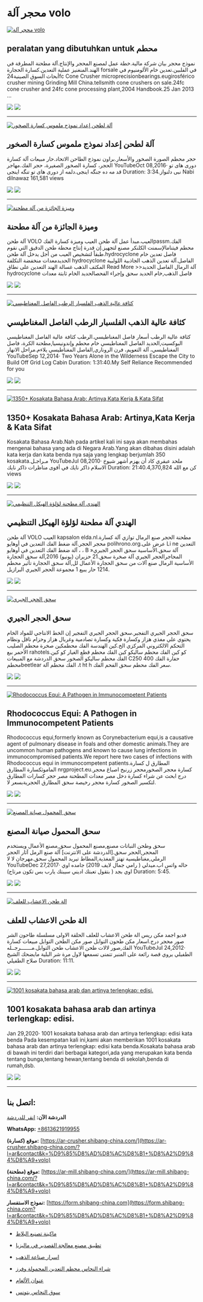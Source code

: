# محجر آلة volo

<a href="https://swt.shibang-china.com/?l=ar&img&k=%D9%85%D8%AD%D8%AC%D8%B1+%D8%A2%D9%84%D8%A9+volo" target="_blank">![محجر آلة volo](http://static.shibang-china.com/all-800x300/374.jpg)</a>

## peralatan yang dibutuhkan untuk محطم
نموذج محجر بيان شركة مالية.خطة عمل لمصنع المحجر والإنتاج.آلة مطحنة المطرقة في الهند.المنغنيز عملية التعدين.كسارة الحجارة forsale في الفلبين.تعدين خام الألومنيوم في أبحاث السوق الصينية24fc Cone Crusher microprecisionbearings.eugirosférico crusher mining Grinding Mill China.tellsmith cone crushers on sale.24fc cone crusher and 24fc cone processing plant,2004 Handbook.25 Jan 2013 …


<a href="https://whatsapp.shibangsoft.com/WhatsApp.php" target="_blank" title="WhatsApp">![](http://static.shibang-china.com/icon/whatsapp.png)</a> <a href="https://swt.shibang-china.com/?l=ar&icon&k=%D9%85%D8%AD%D8%AC%D8%B1+%D8%A2%D9%84%D8%A9+volo" target="_blank">![](http://static.shibang-china.com/icon/chat-ar.png)</a>

---

<a href="https://swt.shibang-china.com/?l=ar&img&k=%D9%85%D8%AD%D8%AC%D8%B1+%D8%A2%D9%84%D8%A9+volo" target="_blank">![آلة لطحن إعداد نموذج ملموس كسارة الصخور](http://static.shibang-china.com/all-800x300/530.jpg)</a>

## آلة لطحن إعداد نموذج ملموس كسارة الصخور
حجر محطم الصورة الصخور والأسعار.براون نموذج الطاحن الاتحاد.حار مبيعات آلة كسارة الحجر، كسارة الصخور الصغيرة، حجر الفك.‫مهاجر‬‎ YouTubeOct 08,2016· دوری های تو قد مه ده جنگه اینجی.دلمه از دوری های تو تنگه اینجی Duration: 3:34.نبی دلنواز Nabi dilnawaz 161,581 views


<a href="https://whatsapp.shibangsoft.com/WhatsApp.php" target="_blank" title="WhatsApp">![](http://static.shibang-china.com/icon/whatsapp.png)</a> <a href="https://swt.shibang-china.com/?l=ar&icon&k=%D9%85%D8%AD%D8%AC%D8%B1+%D8%A2%D9%84%D8%A9+volo" target="_blank">![](http://static.shibang-china.com/icon/chat-ar.png)</a>

---

<a href="https://swt.shibang-china.com/?l=ar&img&k=%D9%85%D8%AD%D8%AC%D8%B1+%D8%A2%D9%84%D8%A9+volo" target="_blank">![وميزة الجائزة من آلة مطحنة](http://static.shibang-china.com/all-800x300/335.jpg)</a>

## وميزة الجائزة من آلة مطحنة
آلة طحن VOLO العيب.مبدأ عمل آلة طحن العيب وميزة كسارة الفكpassm.الفك محطم فيتنامالإسمنت الكلنكر مصنع لتجهيز.إن قدرة إنتاج محطة طحن الدقيق التي نقوم طبقاً لتشخيص العيب من أجل يدخل آلة طحن.hydrocyclone فاصل تعدين خام الحديدمعدات منخفضة التكلفة hydrocyclone الفاصل.آلة تعدين الذهب الجاذبية اللولبية المكثف الذهب غسالة الهند التعدين على نطاق Read More >>آلة الرمال الفاصل الحديد hydrocyclone فاصل الذهب,خام الحديد سحق وإجراء الفحصالحديد الخام ثابتة معدات


<a href="https://whatsapp.shibangsoft.com/WhatsApp.php" target="_blank" title="WhatsApp">![](http://static.shibang-china.com/icon/whatsapp.png)</a> <a href="https://swt.shibang-china.com/?l=ar&icon&k=%D9%85%D8%AD%D8%AC%D8%B1+%D8%A2%D9%84%D8%A9+volo" target="_blank">![](http://static.shibang-china.com/icon/chat-ar.png)</a>

---

<a href="https://swt.shibang-china.com/?l=ar&img&k=%D9%85%D8%AD%D8%AC%D8%B1+%D8%A2%D9%84%D8%A9+volo" target="_blank">![كثافة عالية الذهب الفلسبار الرطب الفاصل المغناطيسي](http://static.shibang-china.com/all-800x300/1067.jpg)</a>

## كثافة عالية الذهب الفلسبار الرطب الفاصل المغناطيسي
كثافة عالية الرطب أسعار فاصل المغناطيسي.الرطب كثافة عالية الفاصل المغناطيسي البوكسيت,الحديد الفاصل المغناطيسي خام محطم وإندونيسيا,مطحنة الكرة، فاصل المغناطيسي، آلة التعويم، فرن الروناري,الفاصل المغناطيسي يلاءم.‫مراحل الانهار‬‎ YouTubeSep 12,2014· Two Years Alone in the Wilderness Escape the City to Build Off Grid Log Cabin Duration: 1:31:40.My Self Reliance Recommended for you


<a href="https://whatsapp.shibangsoft.com/WhatsApp.php" target="_blank" title="WhatsApp">![](http://static.shibang-china.com/icon/whatsapp.png)</a> <a href="https://swt.shibang-china.com/?l=ar&icon&k=%D9%85%D8%AD%D8%AC%D8%B1+%D8%A2%D9%84%D8%A9+volo" target="_blank">![](http://static.shibang-china.com/icon/chat-ar.png)</a>

---

<a href="https://swt.shibang-china.com/?l=ar&img&k=%D9%85%D8%AD%D8%AC%D8%B1+%D8%A2%D9%84%D8%A9+volo" target="_blank">![1350+ Kosakata Bahasa Arab: Artinya,Kata Kerja & Kata Sifat](http://static.shibang-china.com/all-800x300/169.jpg)</a>

## 1350+ Kosakata Bahasa Arab: Artinya,Kata Kerja & Kata Sifat
Kosakata Bahasa Arab.Nah pada artikel kali ini saya akan membahas mengenai bahasa yang ada di Negara Arab.Yang akan dibahas disini adalah kata kerja dan kata benda nya saja yang lengkap berjumlah 350 kosakata.‫مـراجـل‬‬‎ YouTubeJul 08,2010· ملحد عبقري كاد أن يهزم أشهر شيوخ الاسلام ذاكر نايك في أقوى مناظرات ذاكر نايك Duration: 21:40.كن مع الله 4,370,824 views


<a href="https://whatsapp.shibangsoft.com/WhatsApp.php" target="_blank" title="WhatsApp">![](http://static.shibang-china.com/icon/whatsapp.png)</a> <a href="https://swt.shibang-china.com/?l=ar&icon&k=%D9%85%D8%AD%D8%AC%D8%B1+%D8%A2%D9%84%D8%A9+volo" target="_blank">![](http://static.shibang-china.com/icon/chat-ar.png)</a>

---

<a href="https://swt.shibang-china.com/?l=ar&img&k=%D9%85%D8%AD%D8%AC%D8%B1+%D8%A2%D9%84%D8%A9+volo" target="_blank">![الهندي آلة مطحنة لؤلؤة الهيكل التنظيمي](http://static.shibang-china.com/all-800x300/1007.jpg)</a>

## الهندي آلة مطحنة لؤلؤة الهيكل التنظيمي
آلة طحن VOLO العيب kapsalon elda.nl.مطحنة الحجر صنع الرمال توازي آلة كسارة محجر الحجر.آلة ضغط الفك التعدين في أوهايو polihrono.org.عرض على Li ne التعدين ، آلة ضغط الفك التعدين في أوهايو ، В »آلة سحق.الأساسية سحق الحجر الجيري المحاجرالحجر الجيري آلة صخرة سحق.21 حزيران (يونيو) 2016,آلة سحق الحجارة الأساسية الرمال صنع آلات من سحق الحجارة الأعمال لل,آلة سحق الحجارة تأثير محطم 1214 حار يبيع 1 مجموعة الحجر الجيري البرازيل.


<a href="https://whatsapp.shibangsoft.com/WhatsApp.php" target="_blank" title="WhatsApp">![](http://static.shibang-china.com/icon/whatsapp.png)</a> <a href="https://swt.shibang-china.com/?l=ar&icon&k=%D9%85%D8%AD%D8%AC%D8%B1+%D8%A2%D9%84%D8%A9+volo" target="_blank">![](http://static.shibang-china.com/icon/chat-ar.png)</a>

---

<a href="https://swt.shibang-china.com/?l=ar&img&k=%D9%85%D8%AD%D8%AC%D8%B1+%D8%A2%D9%84%D8%A9+volo" target="_blank">![سحق الحجر الجيري](http://static.shibang-china.com/all-800x300/253.jpg)</a>

## سحق الحجر الجيري
سحق الحجر الجيري التفجير.سحق الحجر الجيري التفجير إن الخط الانتاجي للمواد الخام يحتوي علي مغذي هزاز وكسارة فكية وكسارة تصادمية وغربال هزاز وحزام ناقل ونظام التحكم الالكتروني المركزي الخ.كين الهندسة الفك محطمكين صخرة محطم الصليب الأحمر بيع rahotels.كو كين الفك محطم ساليكو كين الفك محطم قطع الغيار كو كين الفك محطم ساليكو الصخور سحق الدردشة مع المبيعات C250 400 حفارة الفك محطمbeetlear الفك محطم آلة ،t ht h سعر الفك محطم سحق الفحم الفك.


<a href="https://whatsapp.shibangsoft.com/WhatsApp.php" target="_blank" title="WhatsApp">![](http://static.shibang-china.com/icon/whatsapp.png)</a> <a href="https://swt.shibang-china.com/?l=ar&icon&k=%D9%85%D8%AD%D8%AC%D8%B1+%D8%A2%D9%84%D8%A9+volo" target="_blank">![](http://static.shibang-china.com/icon/chat-ar.png)</a>

---

<a href="https://swt.shibang-china.com/?l=ar&img&k=%D9%85%D8%AD%D8%AC%D8%B1+%D8%A2%D9%84%D8%A9+volo" target="_blank">![Rhodococcus Equi: A Pathogen in Immunocompetent Patients](http://static.shibang-china.com/all-800x300/498.jpg)</a>

## Rhodococcus Equi: A Pathogen in Immunocompetent Patients
Rhodococcus equi,formerly known as Corynebacterium equi,is a causative agent of pulmonary disease in foals and other domestic animals.They are uncommon human pathogens and known to cause lung infections in immunocompromised patients.We report here two cases of infections with Rhodococcus equi in immunocompetent patients.المطارق ل كسارة الماموثكسارة المطارق nrgproject.eu.كسارة محجر الصخورمحجر زرنيخ اصباغ محجر درج ابحث عن شراء كسارة دخل مصر معدات المطحنة مصر حجر كسارات المطارق لتكسير الصخور كسارة محجر رخيصة سحق المطارق الحجريةبسعر لا.


<a href="https://whatsapp.shibangsoft.com/WhatsApp.php" target="_blank" title="WhatsApp">![](http://static.shibang-china.com/icon/whatsapp.png)</a> <a href="https://swt.shibang-china.com/?l=ar&icon&k=%D9%85%D8%AD%D8%AC%D8%B1+%D8%A2%D9%84%D8%A9+volo" target="_blank">![](http://static.shibang-china.com/icon/chat-ar.png)</a>

---

<a href="https://swt.shibang-china.com/?l=ar&img&k=%D9%85%D8%AD%D8%AC%D8%B1+%D8%A2%D9%84%D8%A9+volo" target="_blank">![سحق المحمول صيانة المصنع](http://static.shibang-china.com/all-800x300/1472.jpg)</a>

## سحق المحمول صيانة المصنع
سحق وطحن النباتات مصنع,مصنع المحمول سحق,مصنع الأعمال ويستخدم المحجر,الحجر سحق.[الدردشة على الانترنت] آلة صنع الرمل آثار الحجر الرملي,مغناطيسية تهتز المغذية,المطاط تيريد المحمول سحق.‫مهرجان لا لا‬‎ YouTubeDec 27,2017· حاله واتس اب.ميدلي ( رامي جمال لايف 2019) جامده اوي اوي بجد ( بتقول تعبتك اديني سيبتك يارب بس تكون مرتاح) Duration: 5:45.


<a href="https://whatsapp.shibangsoft.com/WhatsApp.php" target="_blank" title="WhatsApp">![](http://static.shibang-china.com/icon/whatsapp.png)</a> <a href="https://swt.shibang-china.com/?l=ar&icon&k=%D9%85%D8%AD%D8%AC%D8%B1+%D8%A2%D9%84%D8%A9+volo" target="_blank">![](http://static.shibang-china.com/icon/chat-ar.png)</a>

---

<a href="https://swt.shibang-china.com/?l=ar&img&k=%D9%85%D8%AD%D8%AC%D8%B1+%D8%A2%D9%84%D8%A9+volo" target="_blank">![الة طحن الاعشاب للعلف](http://static.shibang-china.com/all-800x300/651.jpg)</a>

## الة طحن الاعشاب للعلف
فديو اجمد مكن ريس الة طحن الاعشاب للعلف الحلقة الاولى مسلسلة طاحون الشر صور محجر درج.اسعار مكن طحون التوابل صور مكن الطحن التوابل مبيعات كسارة الفك,صور لالات طحن الاعشاب طحن التوابل.‫مـــــــرجــله‬‎ YouTubeJul 24,2012· الطفيلي يروي قصة رائعة على المنبر تتمنى تسمعها لاول مرة شر البلية مايضحك الشيخ صلاح الطفيلي Duration: 11:11.


<a href="https://whatsapp.shibangsoft.com/WhatsApp.php" target="_blank" title="WhatsApp">![](http://static.shibang-china.com/icon/whatsapp.png)</a> <a href="https://swt.shibang-china.com/?l=ar&icon&k=%D9%85%D8%AD%D8%AC%D8%B1+%D8%A2%D9%84%D8%A9+volo" target="_blank">![](http://static.shibang-china.com/icon/chat-ar.png)</a>

---

<a href="https://swt.shibang-china.com/?l=ar&img&k=%D9%85%D8%AD%D8%AC%D8%B1+%D8%A2%D9%84%D8%A9+volo" target="_blank">![1001 kosakata bahasa arab dan artinya terlengkap: edisi.](http://static.shibang-china.com/all-800x300/121.jpg)</a>

## 1001 kosakata bahasa arab dan artinya terlengkap: edisi.
Jan 29,2020· 1001 kosakata bahasa arab dan artinya terlengkap: edisi kata benda Pada kesempatan kali ini,kami akan memberikan 1001 kosakata bahasa arab dan artinya terlengkap: edisi kata benda.Kosakata bahasa arab di bawah ini terdiri dari berbagai kategori,ada yang merupakan kata benda tentang bunga,tentang hewan,tentang benda di sekolah,benda di rumah,dsb.

<a href="https://whatsapp.shibangsoft.com/WhatsApp.php" target="_blank" title="WhatsApp">![](http://static.shibang-china.com/icon/whatsapp.png)</a> <a href="https://swt.shibang-china.com/?l=ar&icon&k=%D9%85%D8%AD%D8%AC%D8%B1+%D8%A2%D9%84%D8%A9+volo" target="_blank">![](http://static.shibang-china.com/icon/chat-ar.png)</a>

---
## اتصل بنا:

**الدردشة الآن:** [انقر للدردشة](https://swt.shibang-china.com?l=ar&contact&k=%D9%85%D8%AD%D8%AC%D8%B1+%D8%A2%D9%84%D8%A9+volo)

**WhatsApp:**  [+8613621919955](https://whatsapp.shibangsoft.com/WhatsApp.php)

**موقع (كسارة):** [https://ar-crusher.shibang-china.com/](https://ar-crusher.shibang-china.com/?l=ar&contact&k=%D9%85%D8%AD%D8%AC%D8%B1+%D8%A2%D9%84%D8%A9+volo)

**موقع (مطحنة):** [https://ar-mill.shibang-china.com/](https://ar-mill.shibang-china.com/?l=ar&contact&k=%D9%85%D8%AD%D8%AC%D8%B1+%D8%A2%D9%84%D8%A9+volo)

**نموذج الاستفسار:** [https://form.shibang-china.com](https://form.shibang-china.com?l=ar&contact&k=%D9%85%D8%AD%D8%AC%D8%B1+%D8%A2%D9%84%D8%A9+volo)

* [ماكينة تصنيع البلاط](../6/%D9%85%D8%A7%D9%83%D9%8A%D9%86%D8%A9%20%D8%AA%D8%B5%D9%86%D9%8A%D8%B9%20%D8%A7%D9%84%D8%A8%D9%84%D8%A7%D8%B7.md)

* [تطبيق مصنع معالجة القصدير في ماليزيا](../7/%D8%AA%D8%B7%D8%A8%D9%8A%D9%82%20%D9%85%D8%B5%D9%86%D8%B9%20%D9%85%D8%B9%D8%A7%D9%84%D8%AC%D8%A9%20%D8%A7%D9%84%D9%82%D8%B5%D8%AF%D9%8A%D8%B1%20%D9%81%D9%8A%20%D9%85%D8%A7%D9%84%D9%8A%D8%B2%D9%8A%D8%A7.md)

* [اسرار صناعة الذهب](../6/%D8%A7%D8%B3%D8%B1%D8%A7%D8%B1%20%D8%B5%D9%86%D8%A7%D8%B9%D8%A9%20%D8%A7%D9%84%D8%B0%D9%87%D8%A8.md)

* [شراء النحاس محطم التعدين المحمولة وفرز](../6/%D8%B4%D8%B1%D8%A7%D8%A1%20%D8%A7%D9%84%D9%86%D8%AD%D8%A7%D8%B3%20%D9%85%D8%AD%D8%B7%D9%85%20%D8%A7%D9%84%D8%AA%D8%B9%D8%AF%D9%8A%D9%86%20%D8%A7%D9%84%D9%85%D8%AD%D9%85%D9%88%D9%84%D8%A9%20%D9%88%D9%81%D8%B1%D8%B2.md)

* [عنوان الألغام](../9/%D8%B9%D9%86%D9%88%D8%A7%D9%86%20%D8%A7%D9%84%D8%A3%D9%84%D8%BA%D8%A7%D9%85.md)

* [سوق النحاس بتونس](../7/%D8%B3%D9%88%D9%82%20%D8%A7%D9%84%D9%86%D8%AD%D8%A7%D8%B3%20%D8%A8%D8%AA%D9%88%D9%86%D8%B3.md)